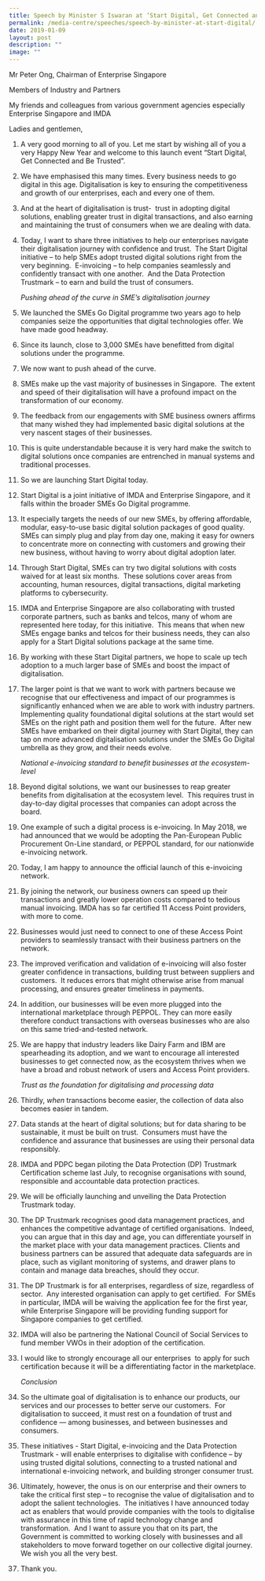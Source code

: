 ```yaml
---
title: Speech by Minister S Iswaran at ‘Start Digital, Get Connected and Be Trusted'
permalink: /media-centre/speeches/speech-by-minister-at-start-digital/
date: 2019-01-09
layout: post
description: ""
image: ""
---
```

Mr Peter Ong, Chairman of Enterprise Singapore

Members of Industry and Partners

My friends and colleagues from various government agencies especially Enterprise Singapore and IMDA

Ladies and gentlemen,

1. A very good morning to all of you. Let me start by wishing all of you a very Happy New Year and welcome to this launch event “Start Digital, Get Connected and Be Trusted”.

2. We have emphasised this many times. Every business needs to go digital in this age. Digitalisation is key to ensuring the competitiveness and growth of our enterprises, each and every one of them.

3. And at the heart of digitalisation is trust-  trust in adopting digital solutions, enabling greater trust in digital transactions, and also earning and maintaining the trust of consumers when we are dealing with data.

4. Today, I want to share three initiatives to help our enterprises navigate their digitalisation journey with confidence and trust.  The Start Digital initiative – to help SMEs adopt trusted digital solutions right from the very beginning.  E-invoicing – to help companies seamlessly and confidently transact with one another.  And the Data Protection Trustmark – to earn and build the trust of consumers.

    *Pushing ahead of the curve in SME’s digitalisation journey*

5. We launched the SMEs Go Digital programme two years ago to help companies seize the opportunities that digital technologies offer. We have made good headway.

6. Since its launch, close to 3,000 SMEs have benefitted from digital solutions under the programme.

7. We now want to push ahead of the curve.

8. SMEs make up the vast majority of businesses in Singapore.  The extent and speed of their digitalisation will have a profound impact on the transformation of our economy.

9. The feedback from our engagements with SME business owners affirms that many wished they had implemented basic digital solutions at the very nascent stages of their businesses.

10. This is quite understandable because it is very hard make the switch to digital solutions once companies are entrenched in manual systems and traditional processes.

11. So we are launching Start Digital today.

12. Start Digital is a joint initiative of IMDA and Enterprise Singapore, and it falls within the broader SMEs Go Digital programme.

13. It especially targets the needs of our new SMEs, by offering affordable, modular, easy-to-use basic digital solution packages of good quality.  SMEs can simply plug and play from day one, making it easy for owners to concentrate more on connecting with customers and growing their new business, without having to worry about digital adoption later.

14. Through Start Digital, SMEs can try two digital solutions with costs waived for at least six months.  These solutions cover areas from accounting, human resources, digital transactions, digital marketing platforms to cybersecurity.

15. IMDA and Enterprise Singapore are also collaborating with trusted corporate partners, such as banks and telcos, many of whom are represented here today, for this initiative.  This means that when new SMEs engage banks and telcos for their business needs, they can also apply for a Start Digital solutions package at the same time.

16. By working with these Start Digital partners, we hope to scale up tech adoption to a much larger base of SMEs and boost the impact of digitalisation.

17. The larger point is that we want to work with partners because we recognise that our effectiveness and impact of our programmes is significantly enhanced when we are able to work with industry partners. Implementing quality foundational digital solutions at the start would set SMEs on the right path and position them well for the future.  After new SMEs have embarked on their digital journey with Start Digital, they can tap on more advanced digitalisation solutions under the SMEs Go Digital umbrella as they grow, and their needs evolve.

     *National e-invoicing standard to benefit businesses at the ecosystem-level*

18. Beyond digital solutions, we want our businesses to reap greater benefits from digitalisation at the ecosystem level.  This requires trust in day-to-day digital processes that companies can adopt across the board.

19. One example of such a digital process is e-invoicing. In May 2018, we had announced that we would be adopting the Pan-European Public Procurement On-Line standard, or PEPPOL standard, for our nationwide e-invoicing network.

20. Today, I am happy to announce the official launch of this e-invoicing network.

21. By joining the network, our business owners can speed up their transactions and greatly lower operation costs compared to tedious manual invoicing. IMDA has so far certified 11 Access Point providers, with more to come.

22. Businesses would just need to connect to one of these Access Point providers to seamlessly transact with their business partners on the network.

23. The improved verification and validation of e-invoicing will also foster greater confidence in transactions, building trust between suppliers and customers.  It reduces errors that might otherwise arise from manual processing, and ensures greater timeliness in payments.

24. In addition, our businesses will be even more plugged into the international marketplace through PEPPOL. They can more easily therefore conduct transactions with overseas businesses who are also on this same tried-and-tested network.

25. We are happy that industry leaders like Dairy Farm and IBM are spearheading its adoption, and we want to encourage all interested businesses to get connected now, as the ecosystem thrives when we have a broad and robust network of users and Access Point providers.

    *Trust as the foundation for digitalising and processing data*

26. Thirdly, *when* transactions become easier, the collection of data also becomes easier in tandem.

27. Data stands at the heart of digital solutions; but for data sharing to be sustainable, it must be built on trust.  Consumers must have the confidence and assurance that businesses are using their personal data responsibly.

28. IMDA and PDPC began piloting the Data Protection (DP) Trustmark Certification scheme last July, to recognise organisations with sound, responsible and accountable data protection practices.

29. We will be officially launching and unveiling the Data Protection Trustmark today.

30. The DP Trustmark recognises good data management practices, and enhances the competitive advantage of certified organisations.  Indeed, you can argue that in this day and age, you can differentiate yourself in the market place with your data management practices. Clients and business partners can be assured that adequate data safeguards are in place, such as vigilant monitoring of systems, and drawer plans to contain and manage data breaches, should they occur.

31. The DP Trustmark is for all enterprises, regardless of size, regardless of sector.  Any interested organisation can apply to get certified.  For SMEs in particular, IMDA will be waiving the application fee for the first year, while Enterprise Singapore will be providing funding support for Singapore companies to get certified.

32. IMDA will also be partnering the National Council of Social Services to fund member VWOs in their adoption of the certification.

33. I would like to strongly encourage all our enterprises  to apply for such certification because it will be a differentiating factor in the marketplace.

    *Conclusion*

34. So the ultimate goal of digitalisation is to enhance our products, our services and our processes to better serve our customers.  For digitalisation to succeed, it must rest on a foundation of trust and confidence — among businesses, and between businesses and consumers.

35. These initiatives - Start Digital, e-invoicing and the Data Protection Trustmark - will enable enterprises to digitalise with confidence – by using trusted digital solutions, connecting to a trusted national and international e-invoicing network, and building stronger consumer trust.

36. Ultimately, however, the onus is on our enterprise and their owners to take the critical first step – to recognise the value of digitalisation and to adopt the salient technologies.  The initiatives I have announced today act as enablers that would provide companies with the tools to digitalise with assurance in this time of rapid technology change and transformation.  And I want to assure you that on its part, the Government is committed to working closely with businesses and all stakeholders to move forward together on our collective digital journey. We wish you all the very best.

37. Thank you.